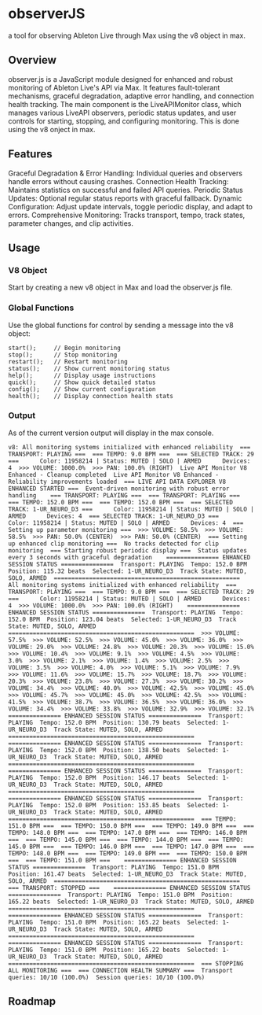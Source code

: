 # observerJS
a tool for observing Ableton Live through Max using the v8 object in max.

## Overview
observer.js is a JavaScript module designed for enhanced and robust monitoring of Ableton Live's API via Max. It features fault-tolerant mechanisms, graceful degradation, adaptive error handling, and connection health tracking. The main component is the LiveAPIMonitor class, which manages various LiveAPI observers, periodic status updates, and user controls for starting, stopping, and configuring monitoring. This is done using the v8 onject in max. 

## Features
Graceful Degradation & Error Handling: Individual queries and observers handle errors without causing crashes.
Connection Health Tracking: Maintains statistics on successful and failed API queries.
Periodic Status Updates: Optional regular status reports with graceful fallback.
Dynamic Configuration: Adjust update intervals, toggle periodic display, and adapt to errors.
Comprehensive Monitoring: Tracks transport, tempo, track states, parameter changes, and clip activities.

## Usage

### V8 Object

Start by creating a new v8 object in Max and load the observer.js file.

### Global Functions

Use the global functions for control by sending a message into the v8 object:

```
start();     // Begin monitoring
stop();      // Stop monitoring
restart();   // Restart monitoring
status();    // Show current monitoring status
help();      // Display usage instructions
quick();     // Show quick detailed status
config();    // Show current configuration
health();    // Display connection health stats

```

### Output

As of the current version output will display in the max console. 

```text
v8: All monitoring systems initialized with enhanced reliability  === TRANSPORT: PLAYING ===  === TEMPO: 9.0 BPM ===  === SELECTED TRACK: 29 ===      Color: 11958214 | Status: MUTED | SOLO | ARMED      Devices: 4  >>> VOLUME: 1000.0%  >>> PAN: 100.0% (RIGHT)  Live API Monitor V8 Enhanced - Cleanup completed  Live API Monitor V8 Enhanced - Reliability improvements loaded  === LIVE API DATA EXPLORER V8 ENHANCED STARTED ===  Event-driven monitoring with robust error handling    === TRANSPORT: PLAYING ===  === TRANSPORT: PLAYING ===  === TEMPO: 152.0 BPM ===  === TEMPO: 152.0 BPM ===  === SELECTED TRACK: 1-UR_NEURO_D3 ===      Color: 11958214 | Status: MUTED | SOLO | ARMED      Devices: 4  === SELECTED TRACK: 1-UR_NEURO_D3 ===      Color: 11958214 | Status: MUTED | SOLO | ARMED      Devices: 4  === Setting up parameter monitoring ===  >>> VOLUME: 58.5%  >>> VOLUME: 58.5%  >>> PAN: 50.0% (CENTER)  >>> PAN: 50.0% (CENTER)  === Setting up enhanced clip monitoring ===  No tracks detected for clip monitoring  === Starting robust periodic display ===  Status updates every 3 seconds with graceful degradation    =============== ENHANCED SESSION STATUS ===============  Transport: PLAYING  Tempo: 152.0 BPM  Position: 115.32 beats  Selected: 1-UR_NEURO_D3  Track State: MUTED, SOLO, ARMED  =====================================================  All monitoring systems initialized with enhanced reliability  === TRANSPORT: PLAYING ===  === TEMPO: 9.0 BPM ===  === SELECTED TRACK: 29 ===      Color: 11958214 | Status: MUTED | SOLO | ARMED      Devices: 4  >>> VOLUME: 1000.0%  >>> PAN: 100.0% (RIGHT)    =============== ENHANCED SESSION STATUS ===============  Transport: PLAYING  Tempo: 152.0 BPM  Position: 123.04 beats  Selected: 1-UR_NEURO_D3  Track State: MUTED, SOLO, ARMED  =====================================================  >>> VOLUME: 57.5%  >>> VOLUME: 52.5%  >>> VOLUME: 45.0%  >>> VOLUME: 36.0%  >>> VOLUME: 29.0%  >>> VOLUME: 24.8%  >>> VOLUME: 20.3%  >>> VOLUME: 15.0%  >>> VOLUME: 10.4%  >>> VOLUME: 9.1%  >>> VOLUME: 4.5%  >>> VOLUME: 3.0%  >>> VOLUME: 2.1%  >>> VOLUME: 1.4%  >>> VOLUME: 2.5%  >>> VOLUME: 3.5%  >>> VOLUME: 4.0%  >>> VOLUME: 5.1%  >>> VOLUME: 7.9%  >>> VOLUME: 11.6%  >>> VOLUME: 15.7%  >>> VOLUME: 18.7%  >>> VOLUME: 20.3%  >>> VOLUME: 23.8%  >>> VOLUME: 27.3%  >>> VOLUME: 30.2%  >>> VOLUME: 34.4%  >>> VOLUME: 40.0%  >>> VOLUME: 42.5%  >>> VOLUME: 45.0%  >>> VOLUME: 45.7%  >>> VOLUME: 45.0%  >>> VOLUME: 42.5%  >>> VOLUME: 41.5%  >>> VOLUME: 38.7%  >>> VOLUME: 36.5%  >>> VOLUME: 36.0%  >>> VOLUME: 34.4%  >>> VOLUME: 33.8%  >>> VOLUME: 32.9%  >>> VOLUME: 32.1%    =============== ENHANCED SESSION STATUS ===============  Transport: PLAYING  Tempo: 152.0 BPM  Position: 130.79 beats  Selected: 1-UR_NEURO_D3  Track State: MUTED, SOLO, ARMED  =====================================================    =============== ENHANCED SESSION STATUS ===============  Transport: PLAYING  Tempo: 152.0 BPM  Position: 138.50 beats  Selected: 1-UR_NEURO_D3  Track State: MUTED, SOLO, ARMED  =====================================================    =============== ENHANCED SESSION STATUS ===============  Transport: PLAYING  Tempo: 152.0 BPM  Position: 146.17 beats  Selected: 1-UR_NEURO_D3  Track State: MUTED, SOLO, ARMED  =====================================================    =============== ENHANCED SESSION STATUS ===============  Transport: PLAYING  Tempo: 152.0 BPM  Position: 153.85 beats  Selected: 1-UR_NEURO_D3  Track State: MUTED, SOLO, ARMED  =====================================================  === TEMPO: 151.0 BPM ===  === TEMPO: 150.0 BPM ===  === TEMPO: 149.0 BPM ===  === TEMPO: 148.0 BPM ===  === TEMPO: 147.0 BPM ===  === TEMPO: 146.0 BPM ===  === TEMPO: 145.0 BPM ===  === TEMPO: 144.0 BPM ===  === TEMPO: 145.0 BPM ===  === TEMPO: 146.0 BPM ===  === TEMPO: 147.0 BPM ===  === TEMPO: 148.0 BPM ===  === TEMPO: 149.0 BPM ===  === TEMPO: 150.0 BPM ===  === TEMPO: 151.0 BPM ===    =============== ENHANCED SESSION STATUS ===============  Transport: PLAYING  Tempo: 151.0 BPM  Position: 161.47 beats  Selected: 1-UR_NEURO_D3  Track State: MUTED, SOLO, ARMED  =====================================================  === TRANSPORT: STOPPED ===    =============== ENHANCED SESSION STATUS ===============  Transport: PLAYING  Tempo: 151.0 BPM  Position: 165.22 beats  Selected: 1-UR_NEURO_D3  Track State: MUTED, SOLO, ARMED  =====================================================    =============== ENHANCED SESSION STATUS ===============  Transport: PLAYING  Tempo: 151.0 BPM  Position: 165.22 beats  Selected: 1-UR_NEURO_D3  Track State: MUTED, SOLO, ARMED  =====================================================    =============== ENHANCED SESSION STATUS ===============  Transport: PLAYING  Tempo: 151.0 BPM  Position: 165.22 beats  Selected: 1-UR_NEURO_D3  Track State: MUTED, SOLO, ARMED  =====================================================  === STOPPING ALL MONITORING ===  === CONNECTION HEALTH SUMMARY ===  Transport queries: 10/10 (100.0%)  Session queries: 10/10 (100.0%) 

```

## Roadmap 

